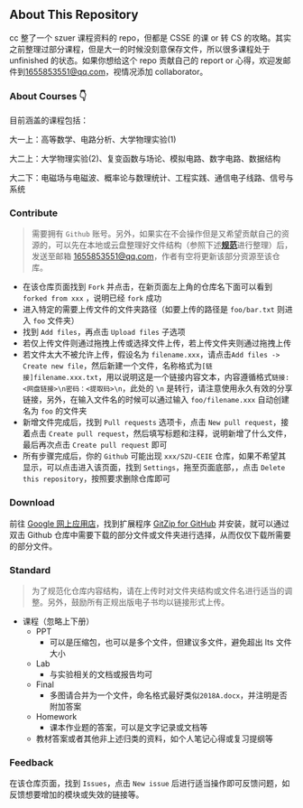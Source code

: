 ## About This Repository

cc 整了一个 szuer 课程资料的 repo，但都是 CSSE 的课 or 转 CS 的攻略。其实之前整理过部分课程，但是大一的时候没刻意保存文件，所以很多课程处于 unfinished 的状态。如果你想给这个 repo 贡献自己的 report or 心得，欢迎发邮件到[1655853551@qq.com](mailto:1655853551@qq.com)，视情况添加 collaborator。

### About Courses 👇

目前涵盖的课程包括：

大一上：高等数学、电路分析、大学物理实验(1)

大二上：大学物理实验(2)、复变函数与场论、模拟电路、数字电路、数据结构

大二下：电磁场与电磁波、概率论与数理统计、工程实践、通信电子线路、信号与系统

### Contribute

> 需要拥有 `Github` 账号。另外，如果实在不会操作但是又希望贡献自己的资源的，可以先在本地或云盘整理好文件结构（参照下述[**规范**](https://github.com/abinea/SZU-CEIE/blob/main/README.md#Standard)进行整理）后，发送至邮箱 [1655853551@qq.com](mailto:1655853551@qq.com)，作者有空将更新该部分资源至该仓库。

-   在该仓库页面找到 `Fork` 并点击，在新页面左上角的仓库名下面可以看到 `forked from xxx` ，说明已经 `fork` 成功
-   进入特定的需要上传文件的文件夹路径（如要上传的路径是 `foo/bar.txt` 则进入 `foo` 文件夹）
-   找到 `Add files`，再点击 `Upload files` 子选项
-   若仅上传文件则通过拖拽上传或选择文件上传，若上传文件夹则通过拖拽上传
-   若文件太大不被允许上传，假设名为 `filename.xxx`，请点击`Add files -> Create new file`，然后新建一个文件，名称格式为`[链接]filename.xxx.txt`，用以说明这是一个链接内容文本，内容遵循格式`链接: <网盘链接>\n密码：<提取码>\n`，此处的 `\n` 是转行，请注意使用永久有效的分享链接，另外，在输入文件名的时候可以通过输入 `foo/filename.xxx` 自动创建名为 `foo` 的文件夹
-   新增文件完成后，找到 `Pull requests` 选项卡，点击 `New pull request`，接着点击 `Create pull request`，然后填写标题和注释，说明新增了什么文件，最后再次点击 `Create pull request` 即可
-   所有步骤完成后，你的 `Github` 可能出现 `xxx/SZU-CEIE` 仓库，如果不希望其显示，可以点击进入该页面，找到 `Settings`，拖至页面底部，，点击 `Delete this repository`，按照要求删除仓库即可

### Download

前往 [Google 网上应用店](https://chrome.google.com/webstore/category/extensions?hl=zh-CN)，找到扩展程序 [GitZip for GitHub](https://chrome.google.com/webstore/detail/gitzip-for-github/ffabmkklhbepgcgfonabamgnfafbdlkn?hl=zh-CN) 并安装，就可以通过双击 Github 仓库中需要下载的部分文件或文件夹进行选择，从而仅仅下载所需要的部分文件。

### Standard

> 为了规范化仓库内容结构，请在上传时对文件夹结构或文件名进行适当的调整。另外，鼓励所有正规出版电子书均以链接形式上传。

-   课程（忽略上下册）
    -   PPT
        -   可以是压缩包，也可以是多个文件，但建议多文件，避免超出 lts 文件大小
    -   Lab
        -   与实验相关的文档或报告均可
    -   Final
        -   多图请合并为一个文件，命名格式最好类似`2018A.docx`，并注明是否附加答案
    -   Homework
        -   课本作业题的答案，可以是文字记录或文档等
    -   教材答案或者其他非上述归类的资料，如个人笔记心得或复习提纲等

### Feedback

在该仓库页面，找到 `Issues`，点击 `New issue` 后进行适当操作即可反馈问题，如反馈想要增加的模块或失效的链接等。
